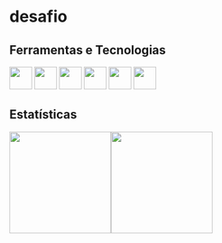 # desafio

## Ferramentas e Tecnologias 
 <img src="https://cdn.jsdelivr.net/gh/devicons/devicon/icons/react/react-original.svg" width="40" height="40"/>
 <img src="https://cdn.jsdelivr.net/gh/devicons/devicon/icons/typescript/typescript-plain.svg" width="40" height="40"/>
 <img src="https://cdn.jsdelivr.net/gh/devicons/devicon/icons/nodejs/nodejs-original-wordmark.svg" width="40" height="40"/>
 <img src="https://cdn.jsdelivr.net/gh/devicons/devicon/icons/html5/html5-original.svg" width="40" height="40"/>
 <img src="https://cdn.jsdelivr.net/gh/devicons/devicon/icons/css3/css3-original.svg" width="40" height="40"/>
 <img src="https://cdn.jsdelivr.net/gh/devicons/devicon/icons/mysql/mysql-original-wordmark.svg" width="40" height="40"/>
 
          
## Estatísticas 
<div><a href="https://github.com/LucasGabrielGit"><img height="180em" src="https://github-readme-stats.vercel.app/api/top-langs/?username=LucasGabrielGit&layout=compact&langs_count=7&theme=dracula"/><img height="180em" src="https://github-readme-stats.vercel.app/api?username=LucasGabrielGit&show_icons=true&theme=dracula&include_all_commits=true&count_private=true"/></div>
